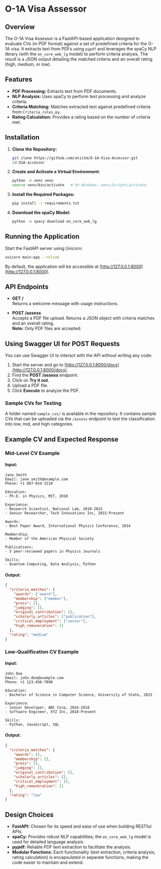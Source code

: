 # O-1A Visa Assessor

## Overview
The O-1A Visa Assessor is a FastAPI-based application designed to evaluate CVs (in PDF format) against a set of predefined criteria for the O-1A visa. It extracts text from PDFs using `pypdf` and leverages the spaCy NLP library (with the `en_core_web_lg` model) to perform criteria analysis. The result is a JSON output detailing the matched criteria and an overall rating (high, medium, or low).

## Features
- **PDF Processing:** Extracts text from PDF documents.
- **NLP Analysis:** Uses spaCy to perform text processing and analyze criteria.
- **Criteria Matching:** Matches extracted text against predefined criteria from `Criteria_rules.py`.
- **Rating Calculation:** Provides a rating based on the number of criteria met.

## Installation

1. **Clone the Repository:**
   ```bash
   git clone https://github.com/atiitm/O-1A-Visa-Assessor.git
   cd O1A-accessor
   ```

2. **Create and Activate a Virtual Environment:**
   ```bash
   python -m venv venv
   source venv/bin/activate   # On Windows: venv\Scripts\activate
   ```

3. **Install the Required Packages:**
   ```bash
   pip install -r requirements.txt
   ```

4. **Download the spaCy Model:**
   ```bash
   python -m spacy download en_core_web_lg
   ```

## Running the Application

Start the FastAPI server using Uvicorn:
```bash
uvicorn main:app --reload
```
By default, the application will be accessible at [http://127.0.0.1:8000](http://127.0.0.1:8000).

## API Endpoints

- **GET /**  
  Returns a welcome message with usage instructions.

- **POST /assess**  
  Accepts a PDF file upload. Returns a JSON object with criteria matches and an overall rating.  
  **Note:** Only PDF files are accepted.

## Using Swagger UI for POST Requests
You can use Swagger UI to interact with the API without writing any code:
1. Start the server and go to [http://127.0.0.1:8000/docs](http://127.0.0.1:8000/docs).
2. Find the **POST /assess** endpoint.
3. Click on **Try it out**.
4. Upload a PDF file.
5. Click **Execute** to analyze the PDF.

### **Sample CVs for Testing**
A folder named `sample_cvs/` is available in the repository. It contains sample CVs that can be uploaded via the `/assess` endpoint to test the classification into low, mid, and high categories.

## Example CV and Expected Response

### **Mid-Level CV Example**

#### **Input:**
```text
Jane Smith
Email: jane.smith@example.com
Phone: +1 987-654-3210

Education:
- Ph.D. in Physics, MIT, 2010

Experience:
- Research Scientist, National Lab, 2010-2015
- Senior Researcher, Tech Innovations Inc, 2015-Present

Awards:
- Best Paper Award, International Physics Conference, 2014

Membership:
- Member of the American Physical Society

Publications:
- 5 peer-reviewed papers in Physics Journals

Skills:
- Quantum Computing, Data Analysis, Python
```

#### **Output:**
```json
{
  "criteria_matches": {
    "awards": ["award"],
    "membership": ["member"],
    "press": [],
    "judging": [],
    "original_contribution": [],
    "scholarly_articles": ["publication"],
    "critical_employment": ["senior"],
    "high_remuneration": []
  },
  "rating": "medium"
}
```

### **Low-Qualification CV Example**

#### **Input:**
```text
John Doe
Email: john.doe@example.com
Phone: +1 123-456-7890

Education:
- Bachelor of Science in Computer Science, University of State, 2015

Experience:
- Junior Developer, ABC Corp, 2016-2018
- Software Engineer, XYZ Inc, 2018-Present

Skills:
- Python, JavaScript, SQL
```

#### **Output:**
```json
{
  "criteria_matches": {
    "awards": [],
    "membership": [],
    "press": [],
    "judging": [],
    "original_contribution": [],
    "scholarly_articles": [],
    "critical_employment": [],
    "high_remuneration": []
  },
  "rating": "low"
}
```

## Design Choices

- **FastAPI:** Chosen for its speed and ease of use when building RESTful APIs.
- **spaCy:** Provides robust NLP capabilities; the `en_core_web_lg` model is used for detailed language analysis.
- **pypdf:** Reliable PDF text extraction to facilitate the analysis.
- **Modular Functions:** Each functionality (text extraction, criteria analysis, rating calculation) is encapsulated in separate functions, making the code easier to maintain and extend.



